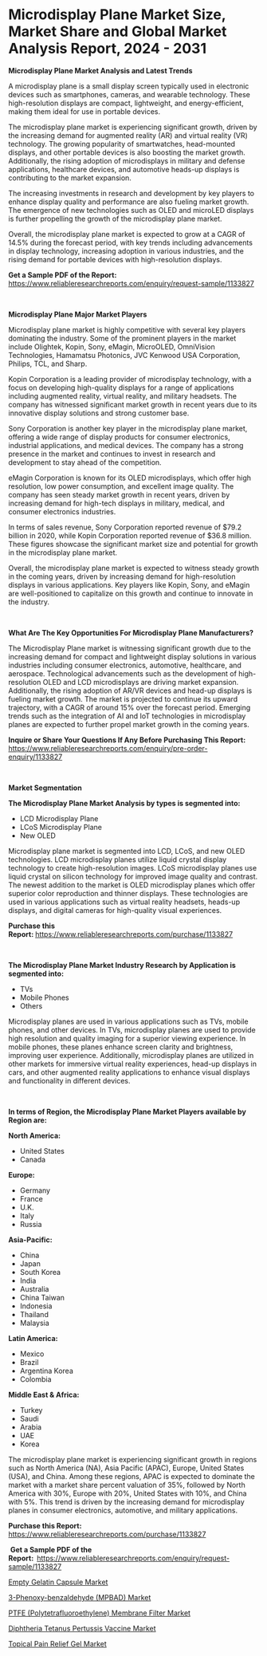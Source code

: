 <p><h1>Microdisplay Plane Market Size, Market Share and Global Market Analysis Report, 2024 - 2031</h1></p><p><strong>Microdisplay Plane Market Analysis and Latest Trends</strong></p>
<p><p>A microdisplay plane is a small display screen typically used in electronic devices such as smartphones, cameras, and wearable technology. These high-resolution displays are compact, lightweight, and energy-efficient, making them ideal for use in portable devices.</p><p>The microdisplay plane market is experiencing significant growth, driven by the increasing demand for augmented reality (AR) and virtual reality (VR) technology. The growing popularity of smartwatches, head-mounted displays, and other portable devices is also boosting the market growth. Additionally, the rising adoption of microdisplays in military and defense applications, healthcare devices, and automotive heads-up displays is contributing to the market expansion.</p><p>The increasing investments in research and development by key players to enhance display quality and performance are also fueling market growth. The emergence of new technologies such as OLED and microLED displays is further propelling the growth of the microdisplay plane market.</p><p>Overall, the microdisplay plane market is expected to grow at a CAGR of 14.5% during the forecast period, with key trends including advancements in display technology, increasing adoption in various industries, and the rising demand for portable devices with high-resolution displays.</p></p>
<p><strong>Get a Sample PDF of the Report:&nbsp;</strong> <a href="https://www.reliableresearchreports.com/enquiry/request-sample/1133827">https://www.reliableresearchreports.com/enquiry/request-sample/1133827</a></p>
<p>&nbsp;</p>
<p><strong>Microdisplay Plane Major Market Players</strong></p>
<p><p>Microdisplay plane market is highly competitive with several key players dominating the industry. Some of the prominent players in the market include Olightek, Kopin, Sony, eMagin, MicroOLED, OmniVision Technologies, Hamamatsu Photonics, JVC Kenwood USA Corporation, Philips, TCL, and Sharp.</p><p>Kopin Corporation is a leading provider of microdisplay technology, with a focus on developing high-quality displays for a range of applications including augmented reality, virtual reality, and military headsets. The company has witnessed significant market growth in recent years due to its innovative display solutions and strong customer base.</p><p>Sony Corporation is another key player in the microdisplay plane market, offering a wide range of display products for consumer electronics, industrial applications, and medical devices. The company has a strong presence in the market and continues to invest in research and development to stay ahead of the competition.</p><p>eMagin Corporation is known for its OLED microdisplays, which offer high resolution, low power consumption, and excellent image quality. The company has seen steady market growth in recent years, driven by increasing demand for high-tech displays in military, medical, and consumer electronics industries.</p><p>In terms of sales revenue, Sony Corporation reported revenue of $79.2 billion in 2020, while Kopin Corporation reported revenue of $36.8 million. These figures showcase the significant market size and potential for growth in the microdisplay plane market.</p><p>Overall, the microdisplay plane market is expected to witness steady growth in the coming years, driven by increasing demand for high-resolution displays in various applications. Key players like Kopin, Sony, and eMagin are well-positioned to capitalize on this growth and continue to innovate in the industry.</p></p>
<p>&nbsp;</p>
<p><strong>What Are The Key Opportunities For Microdisplay Plane Manufacturers?</strong></p>
<p><p>The Microdisplay Plane market is witnessing significant growth due to the increasing demand for compact and lightweight display solutions in various industries including consumer electronics, automotive, healthcare, and aerospace. Technological advancements such as the development of high-resolution OLED and LCD microdisplays are driving market expansion. Additionally, the rising adoption of AR/VR devices and head-up displays is fueling market growth. The market is projected to continue its upward trajectory, with a CAGR of around 15% over the forecast period. Emerging trends such as the integration of AI and IoT technologies in microdisplay planes are expected to further propel market growth in the coming years.</p></p>
<p><strong>Inquire or Share Your Questions If Any Before Purchasing This Report:</strong> <a href="https://www.reliableresearchreports.com/enquiry/pre-order-enquiry/1133827">https://www.reliableresearchreports.com/enquiry/pre-order-enquiry/1133827</a></p>
<p>&nbsp;</p>
<p><strong>Market Segmentation</strong></p>
<p><strong>The Microdisplay Plane Market Analysis by types is segmented into:</strong></p>
<p><ul><li>LCD Microdisplay Plane</li><li>LCoS Microdisplay Plane</li><li>New OLED</li></ul></p>
<p><p>Microdisplay plane market is segmented into LCD, LCoS, and new OLED technologies. LCD microdisplay planes utilize liquid crystal display technology to create high-resolution images. LCoS microdisplay planes use liquid crystal on silicon technology for improved image quality and contrast. The newest addition to the market is OLED microdisplay planes which offer superior color reproduction and thinner displays. These technologies are used in various applications such as virtual reality headsets, heads-up displays, and digital cameras for high-quality visual experiences.</p></p>
<p><strong>Purchase this Report:&nbsp;</strong><a href="https://www.reliableresearchreports.com/purchase/1133827">https://www.reliableresearchreports.com/purchase/1133827</a></p>
<p>&nbsp;</p>
<p><strong>The Microdisplay Plane Market Industry Research by Application is segmented into:</strong></p>
<p><ul><li>TVs</li><li>Mobile Phones</li><li>Others</li></ul></p>
<p><p>Microdisplay planes are used in various applications such as TVs, mobile phones, and other devices. In TVs, microdisplay planes are used to provide high resolution and quality imaging for a superior viewing experience. In mobile phones, these planes enhance screen clarity and brightness, improving user experience. Additionally, microdisplay planes are utilized in other markets for immersive virtual reality experiences, head-up displays in cars, and other augmented reality applications to enhance visual displays and functionality in different devices.</p></p>
<p>&nbsp;</p>
<p><strong>In terms of Region, the Microdisplay Plane Market Players available by Region are:</strong></p>
<p>
    <p> <strong> North America: </strong>
        <ul>
            <li>United States</li>
            <li>Canada</li>
        </ul>
        </p> 
    <p> <strong> Europe: </strong>
        <ul>
            <li>Germany</li>
            <li>France</li>
            <li>U.K.</li>
            <li>Italy</li>
            <li>Russia</li>
        </ul>
        </p> 
    <p> <strong> Asia-Pacific: </strong>
        <ul>
            <li>China</li>
            <li>Japan</li>
            <li>South Korea</li>
            <li>India</li>
            <li>Australia</li>
            <li>China Taiwan</li>
            <li>Indonesia</li>
            <li>Thailand</li>
            <li>Malaysia</li>
        </ul>
        </p> 
    <p> <strong> Latin America: </strong>
        <ul>
            <li>Mexico</li>
            <li>Brazil</li>
            <li>Argentina Korea</li>
            <li>Colombia</li>
        </ul>
        </p> 
    <p> <strong> Middle East & Africa: </strong>
        <ul>
            <li>Turkey</li>
            <li>Saudi</li>
            <li>Arabia</li>
            <li>UAE</li>
            <li>Korea</li>
        </ul>
    </p>
    </p>
<p><p>The microdisplay plane market is experiencing significant growth in regions such as North America (NA), Asia Pacific (APAC), Europe, United States (USA), and China. Among these regions, APAC is expected to dominate the market with a market share percent valuation of 35%, followed by North America with 30%, Europe with 20%, United States with 10%, and China with 5%. This trend is driven by the increasing demand for microdisplay planes in consumer electronics, automotive, and military applications.</p></p>
<p><strong>Purchase this Report: </strong><a href="https://www.reliableresearchreports.com/purchase/1133827">https://www.reliableresearchreports.com/purchase/1133827</a></p>
<p>&nbsp;<strong>Get a Sample PDF of the Report:&nbsp;&nbsp;</strong><a href="https://www.reliableresearchreports.com/enquiry/request-sample/1133827">https://www.reliableresearchreports.com/enquiry/request-sample/1133827</a></p>
<p><strong></strong></p>
<p><p><a href="https://medium.com/@petrawillms/empty-gelatin-capsule-market-insight-market-trends-growth-forecasted-from-2024-to-2031-63588cd1c01b">Empty Gelatin Capsule Market</a></p><p><a href="https://github.com/mahnoor2003/Market-Research-Report-List-3/blob/main/3-phenoxy-benzaldehyde-mpbad-market.md">3-Phenoxy-benzaldehyde (MPBAD) Market</a></p><p><a href="https://github.com/mohamedbakry57/Market-Research-Report-List-2/blob/main/ptfe-polytetrafluoroethylene-membrane-filter-market.md">PTFE (Polytetrafluoroethylene) Membrane Filter Market</a></p><p><a href="https://medium.com/@petrawillms/diphtheria-tetanus-pertussis-vaccine-market-insights-into-market-cagr-market-trends-and-growth-daac8043d1c9">Diphtheria Tetanus Pertussis Vaccine Market</a></p><p><a href="https://medium.com/@petrawillms/topical-pain-relief-gel-market-share-evolution-and-market-growth-trends-2024-2031-f87803d4be47">Topical Pain Relief Gel Market</a></p></p>